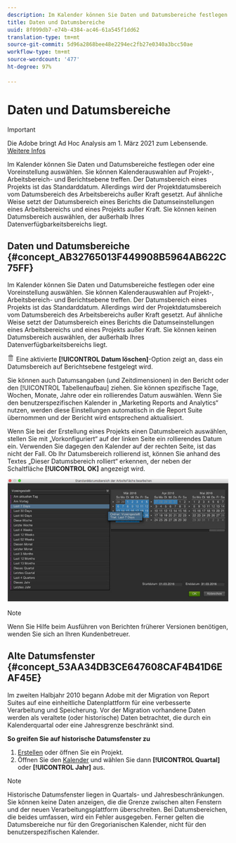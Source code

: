 ```yaml
---
description: Im Kalender können Sie Daten und Datumsbereiche festlegen oder eine Voreinstellung auswählen. Sie können Kalenderauswahlen auf Projekt-, Arbeitsbereich- und Berichtsebene treffen. Der Datumsbereich eines Projekts ist das Standarddatum. Allerdings wird der Projektdatumsbereich vom Datumsbereich des Arbeitsbereichs außer Kraft gesetzt. Auf ähnliche Weise setzt der Datumsbereich eines Berichts die Datumseinstellungen eines Arbeitsbereichs und eines Projekts außer Kraft. Sie können keinen Datumsbereich auswählen, der außerhalb Ihres Datenverfügbarkeitsbereichs liegt.
title: Daten und Datumsbereiche
uuid: 8f099db7-e74b-4384-ac46-61a545f1dd62
translation-type: tm+mt
source-git-commit: 5d96a2868bee48e2294ec2fb27e0340a3bcc50ae
workflow-type: tm+mt
source-wordcount: '477'
ht-degree: 97%

---
```



# Daten und Datumsbereiche

>[!IMPORTANT]
>
>Die Adobe bringt Ad Hoc Analysis am 1. März 2021 zum Lebensende. [Weitere Infos](https://adobe.ly/discoverworkspace)

Im Kalender können Sie Daten und Datumsbereiche festlegen oder eine Voreinstellung auswählen. Sie können Kalenderauswahlen auf Projekt-, Arbeitsbereich- und Berichtsebene treffen. Der Datumsbereich eines Projekts ist das Standarddatum. Allerdings wird der Projektdatumsbereich vom Datumsbereich des Arbeitsbereichs außer Kraft gesetzt. Auf ähnliche Weise setzt der Datumsbereich eines Berichts die Datumseinstellungen eines Arbeitsbereichs und eines Projekts außer Kraft. Sie können keinen Datumsbereich auswählen, der außerhalb Ihres Datenverfügbarkeitsbereichs liegt.

## Daten und Datumsbereiche {#concept_AB32765013F449908B5964AB622C75FF}

Im Kalender können Sie Daten und Datumsbereiche festlegen oder eine Voreinstellung auswählen. Sie können Kalenderauswahlen auf Projekt-, Arbeitsbereich- und Berichtsebene treffen. Der Datumsbereich eines Projekts ist das Standarddatum. Allerdings wird der Projektdatumsbereich vom Datumsbereich des Arbeitsbereichs außer Kraft gesetzt. Auf ähnliche Weise setzt der Datumsbereich eines Berichts die Datumseinstellungen eines Arbeitsbereichs und eines Projekts außer Kraft. Sie können keinen Datumsbereich auswählen, der außerhalb Ihres Datenverfügbarkeitsbereichs liegt.

![](assets/Delete_Standard.png) Eine aktivierte **[!UICONTROL Datum löschen]**-Option zeigt an, dass ein Datumsbereich auf Berichtsebene festgelegt wird.

Sie können auch Datumsangaben (und Zeitdimensionen) in den Bericht oder den [!UICONTROL Tabellenaufbau] ziehen. Sie können spezifische Tage, Wochen, Monate, Jahre oder ein rollierendes Datum auswählen. Wenn Sie den benutzerspezifischen Kalender in „Marketing Reports and Analytics“ nutzen, werden diese Einstellungen automatisch in die Report Suite übernommen und der Bericht wird entsprechend aktualisiert.

Wenn Sie bei der Erstellung eines Projekts einen Datumsbereich auswählen, stellen Sie mit „Vorkonfiguriert“ auf der linken Seite ein rollierendes Datum ein. Verwenden Sie dagegen den Kalender auf der rechten Seite, ist das nicht der Fall. Ob Ihr Datumsbereich rollierend ist, können Sie anhand des Textes „Dieser Datumsbereich rolliert“ erkennen, der neben der Schaltfläche **[!UICONTROL OK]** angezeigt wird.

![](assets/daterange.jpeg)

>[!NOTE]
>
>Wenn Sie Hilfe beim Ausführen von Berichten früherer Versionen benötigen, wenden Sie sich an Ihren Kundenbetreuer.

## Alte Datumsfenster {#concept_53AA34DB3CE647608CAF4B41D6EAF45E}

Im zweiten Halbjahr 2010 begann Adobe mit der Migration von Report Suites auf eine einheitliche Datenplattform für eine verbesserte Verarbeitung und Speicherung. Vor der Migration vorhandene Daten werden als veraltete (oder historische) Daten betrachtet, die durch ein Kalenderquartal oder eine Jahresgrenze beschränkt sind.

<!-- 

c_legacy_data.xml

 -->

**So greifen Sie auf historische Datumsfenster zu**

1. [Erstellen](/help/analyze/ad-hoc-analysis/c-getting-started.md) oder öffnen Sie ein Projekt.
1. Öffnen Sie den [Kalender](/help/analyze/ad-hoc-analysis/c-dates.md) und wählen Sie dann **[!UICONTROL Quartal]** oder **[!UICONTROL Jahr]** aus.

>[!NOTE]
>
> Historische Datumsfenster liegen in Quartals- und Jahresbeschränkungen. Sie können keine Daten anzeigen, die die Grenze zwischen alten Fenstern und der neuen Verarbeitungsplattform überschreiten. Bei Datumsbereichen, die beides umfassen, wird ein Fehler ausgegeben. Ferner gelten die Datumsbereiche nur für den Gregorianischen Kalender, nicht für den benutzerspezifischen Kalender.

